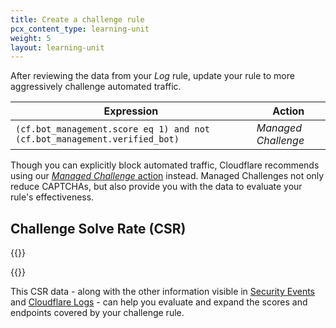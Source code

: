 ```yaml
---
title: Create a challenge rule
pcx_content_type: learning-unit
weight: 5
layout: learning-unit
---
```


After reviewing the data from your *Log* rule, update your rule to more aggressively challenge automated traffic.

| Expression | Action |
| --- | --- |
| `(cf.bot_management.score eq 1) and not (cf.bot_management.verified_bot)` | *Managed Challenge* |

Though you can explicitly block automated traffic, Cloudflare recommends using our [*Managed Challenge* action](/fundamentals/get-started/concepts/cloudflare-challenges/#managed-challenge-recommended) instead. Managed Challenges not only reduce CAPTCHAs, but also provide you with the data to evaluate your rule's effectiveness.

## Challenge Solve Rate (CSR)

{{<render file="_challenge-solve-rate.md" productFolder="bots" >}}

{{<render file="_challenge-solve-recommendations.md" productFolder="bots" >}}

This CSR data - along with the other information visible in [Security Events](/waf/security-events/paid-plans/) and [Cloudflare Logs](/logs/about/) - can help you evaluate and expand the scores and endpoints covered by your challenge rule.
